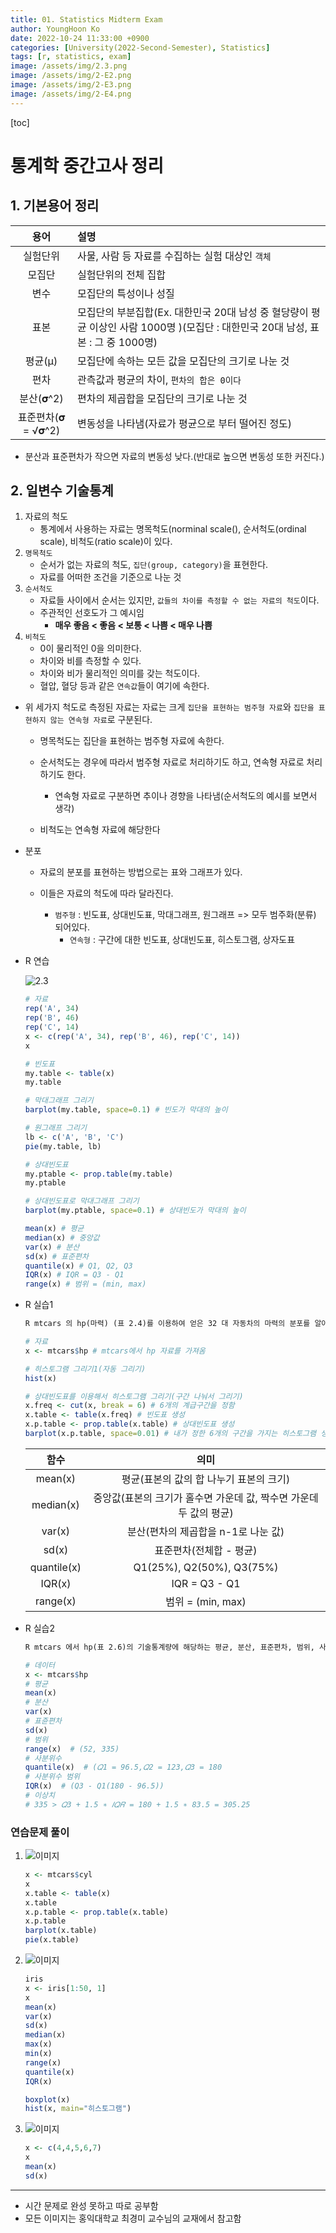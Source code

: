 ```yaml
---
title: 01. Statistics Midterm Exam
author: YoungHoon Ko
date: 2022-10-24 11:33:00 +0900
categories: [University(2022-Second-Semester), Statistics]
tags: [r, statistics, exam]
image: /assets/img/2.3.png
image: /assets/img/2-E2.png
image: /assets/img/2-E3.png
image: /assets/img/2-E4.png
---
```


[toc]

# 통계학 중간고사 정리

## 1. 기본용어 정리

|        용어        | 설명                                                         |
| :----------------: | :----------------------------------------------------------- |
|      실험단위      | 사물, 사람 등 자료를 수집하는 실험 대상인 `객체`             |
|       모집단       | 실험단위의 전체 집합                                         |
|        변수        | 모집단의 특성이나 성질                                       |
|        표본        | 모집단의 부분집합(Ex. 대한민국 20대 남성 중 혈당량이 평균 이상인 사람 1000명 )(모집단 : 대한민국 20대 남성, 표본 : 그 중 1000명) |
|      평균(µ)       | 모집단에 속하는 모든 값을 모집단의 크기로 나눈 것            |
|        편차        | 관측값과 평균의 차이, `편차의 합은 0이다`                    |
|     분산(𝛔^2)      | 편차의 제곱합을 모집단의 크기로 나눈 것                      |
| 표준편차(𝛔 = √𝛔^2) | 변동성을 나타냄(자료가 평균으로 부터 떨어진 정도)            |

- 분산과 표준편차가 작으면 자료의 변동성 낮다.(반대로 높으면 변동성 또한 커진다.)



## 2. 일변수 기술통계

1. 자료의 척도
   - 통계에서 사용하는 자료는 명목척도(norminal scale(), 순서척도(ordinal scale), 비척도(ratio scale)이 있다.
2. `명목척도`
   - 순서가 없는 자료의 척도, `집단(group, category)`을 표현한다.
   - 자료를 어떠한 조건을 기준으로 나눈 것
3. `순서척도`
   - 자료들 사이에서 순서는 있지만, `값들의 차이를 측정할 수 없는 자료의 척도`이다.
   - 주관적인 선호도가 그 예시임
     - **매우 좋음 < 좋음 < 보통 < 나쁨 < 매우 나쁨**
4. `비척도`
   - 0이 물리적인 0을 의미한다.
   - 차이와 비를 측정할 수 있다.
   - 차이와 비가 물리적인 의미를 갖는 척도이다.
   - 혈압, 혈당 등과 같은 `연속값`들이 여기에 속한다.



- 위 세가지 척도로 측정된 자료는 자료는 크게 `집단을 표현하는 범주형 자료`와 `집단을 표현하지 않는 연속형 자료`로 구분된다.

  - 명목척도는 집단을 표현하는 범주형 자료에 속한다.
  - 순서척도는 경우에 따라서 범주형 자료로 처리하기도 하고, 연속형 자료로 처리하기도 한다.
    - 연속형 자료로 구분하면 추이나 경향을 나타냄(순서척도의 예시를 보면서 생각)

  - 비척도는 연속형 자료에 해당한다



- 분포

  - 자료의 분포를 표현하는 방법으로는 표와 그래프가 있다.

  - 이들은 자료의 척도에 따라 달라진다.
    - `범주형` : 빈도표, 상대빈도표, 막대그래프, 원그래프 => 모두 범주화(분류) 되어있다.
      - `연속형` : 구간에 대한 빈도표, 상대빈도표, 히스토그램, 상자도표



- R 연습

  ![2.3](/assets/img/2.3.png)

  ```R
  # 자료
  rep('A', 34)
  rep('B', 46)
  rep('C', 14)
  x <- c(rep('A', 34), rep('B', 46), rep('C', 14))
  x
  ```

  ```R
  # 빈도표
  my.table <- table(x)
  my.table
  
  # 막대그래프 그리기
  barplot(my.table, space=0.1) # 빈도가 막대의 높이
  
  # 원그래프 그리기
  lb <- c('A', 'B', 'C')
  pie(my.table, lb)
  ```

  ```R
  # 상대빈도표
  my.ptable <- prop.table(my.table)
  my.ptable
  
  # 상대빈도표로 막대그래프 그리기
  barplot(my.ptable, space=0.1) # 상대빈도가 막대의 높이
  ```

  ```R
  mean(x) # 평균
  median(x) # 중앙값
  var(x) # 분산 
  sd(x) # 표준편차
  quantile(x) # Q1, Q2, Q3
  IQR(x) # IQR = Q3 - Q1
  range(x) # 범위 = (min, max)
  ```

  

- R 실습1

  ```markdown
  R mtcars 의 hp(마력) (표 2.4)를 이용하여 얻은 32 대 자동차의 마력의 분포를 알아보자. 마력은 연속형 자료이므로 상대빈도표(표 1.4)와 히스토그램(그림 2.3)을 구하자.
  ```

  ```R
  # 자료
  x <- mtcars$hp # mtcars에서 hp 자료를 가져옴
  
  # 히스토그램 그리기1(자동 그리기)
  hist(x)
  ```

  ```R
  # 상대빈도표를 이용해서 히스토그램 그리기(구간 나눠서 그리기)
  x.freq <- cut(x, break = 6) # 6개의 계급구간을 정함
  x.table <- table(x.freq) # 빈도표 생성
  x.p.table <- prop.table(x.table) # 상대빈도표 생성
  barplot(x.p.table, space=0.01) # 내가 정한 6개의 구간을 가지는 히스토그램 생성
  ```

  |    함수     |                             의미                             |
  | :---------: | :----------------------------------------------------------: |
  |   mean(x)   |           평균(표본의 값의 합 나누기 표본의 크기)            |
  |  median(x)  | 중앙값(표본의 크기가 홀수면 가운데 값, 짝수면 가운데 두 값의 평균) |
  |   var(x)    |             분산(편차의 제곱합을 n-1로 나눈 값)              |
  |    sd(x)    |                   표준편차(전체합 - 평균)                    |
  | quantile(x) |                  Q1(25%), Q2(50%), Q3(75%)                   |
  |   IQR(x)    |                        IQR = Q3 - Q1                         |
  |  range(x)   |                      범위 = (min, max)                       |



- R 실습2

  ```markdown
  R mtcars 에서 hp(표 2.6)의 기술통계량에 해당하는 평균, 분산, 표준편차, 범위, 사분위수, 사분위수범위를 계산해보자. 32 대 자동차들의 평균 마력은 146.7 이고, 표준편차는 약 69 이며, 범위는 (52,335)이다. 그림 2.5 상자도표에서𝑄1=96.5,𝑄2=123,𝑄3=180이고, 𝐼𝑄𝑅=83.5이다. 위쪽 수염 끝에 마력이 335 인 이상치가 동그라미로 표시되어 있다. 먼저 𝑄3+1.5∗𝐼𝑄𝑅=305.25를 계산하여, 자료 중에서 305.25 보다 큰 값을 찾자.
  ```

  ```R
  # 데이터
  x <- mtcars$hp
  # 평균
  mean(x)
  # 분산
  var(x)
  # 표쥰편차
  sd(x)
  # 범위
  range(x)  # (52, 335)
  # 사분위수
  quantile(x)  # (𝑄1 = 96.5,𝑄2 = 123,𝑄3 = 180
  # 사분위수 범위
  IQR(x)  # (Q3 - Q1(180 - 96.5))
  # 이상치
  # 335 > 𝑄3 + 1.5 ∗ 𝐼𝑄𝑅 = 180 + 1.5 ∗ 83.5 = 305.25
  ```



### 연습문제 풀이

1. ![이미지](/assets/img/2-E2.png)

   ```R
   x <- mtcars$cyl
   x
   x.table <- table(x)
   x.table
   x.p.table <- prop.table(x.table)
   x.p.table
   barplot(x.table)
   pie(x.table)
   ```

   

2. ![이미지](/assets/img/2-E3.png)

   ```R
   iris
   x <- iris[1:50, 1]
   x
   mean(x)
   var(x)
   sd(x)
   median(x)
   max(x)
   min(x)
   range(x)
   quantile(x)
   IQR(x)
   
   boxplot(x)
   hist(x, main="히스토그램")
   ```



3. ![이미지](/assets/img/2-E4.png)

   ```R
   x <- c(4,4,5,6,7)
   x
   mean(x)
   sd(x)
   ```

   

---

- 시간 문제로 완성 못하고 따로 공부함
- 모든 이미지는 홍익대학교 최경미 교수님의 교재에서 참고함 
